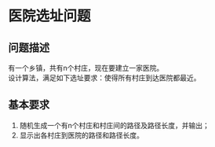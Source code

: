 # 医院选址问题

## 问题描述

有一个乡镇，共有n个村庄，现在要建立一家医院。  
设计算法，满足如下选址要求：使得所有村庄到达医院都最近。

## 基本要求

1. 随机生成一个有n个村庄和村庄间的路径及路径长度，并输出；
2. 显示出各村庄到医院的路径和路径长度。
